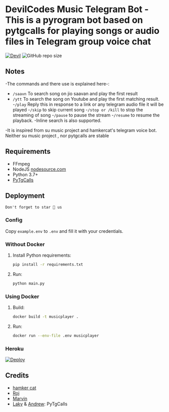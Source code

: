 # DevilCodes Music Telegram Bot - This is a pyrogram bot based on pytgcalls for playing songs or audio files in Telegram group voice chat
[![Devil](https://telegra.ph/file/f739907e5a8c8aa78e758.jpg)](https://t.me/devilcodes_inc)
![GitHub repo size](https://img.shields.io/github/repo-size/edguru/devilsmusic)

## Notes
-The commands and there use is explained here-:
- `/saavn` To search song on jio saavan and play the first result 
- `/ytt` To search the song on Youtube and play the first matching result.
-`/play` Reply this in response to a link or any telegram audio file it will be played 
-`/skip` to skip current song 
-`/stop or /kill` to stop the streaming of song 
-`/pause` to pause the stream 
-`/resume` to resume the playback. 
-Inline search is also supported.



-It is inspired from su music project and hamkercat's telegram voice bot.
Neither su music project , nor pytgcalls are stable

## Requirements

- FFmpeg
- NodeJS [nodesource.com](https://nodesource.com/)
- Python 3.7+
- [PyTgCalls](https://github.com/pytgcalls/pytgcalls)

## Deployment
` Don't forget to star 🌟 us `
### Config

Copy `example.env` to `.env` and fill it with your credentials.

### Without Docker

1. Install Python requirements:
   ```bash
   pip install -r requirements.txt
   ```
2. Run:
   ```bash
   python main.py
   ```

### Using Docker

1. Build:
   ```bash
   docker build -t musicplayer .
   ```
2. Run:
   ```bash
   docker run --env-file .env musicplayer
   ```

### Heroku
[![Deploy](https://www.herokucdn.com/deploy/button.svg)](https://heroku.com/deploy?template=https://github.com/edguru/devilsmusic/)


## Credits
- [hamker cat](https://github.com/thehamkercat/Telegram_VC_Bot)
- [Roj](https://github.com/rojserbest)
- [Marvin](https://github.com/BlackStoneReborn)
- [Laky](https://github.com/Laky-64) & [Andrew](https://github.com/AndrewLaneX): PyTgCalls
